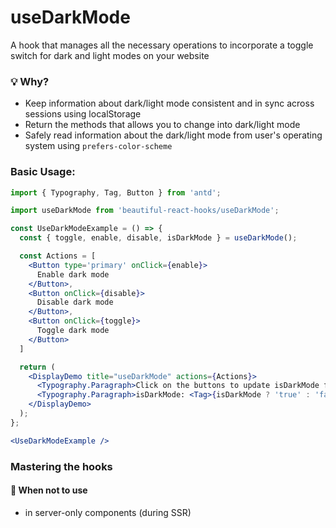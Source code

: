 # useDarkMode

A hook that manages all the necessary operations to incorporate a toggle switch for dark and light modes on your website

### 💡 Why?

- Keep information about dark/light mode consistent and in sync across sessions using localStorage
- Return the methods that allows you to change into dark/light mode
- Safely read information about the dark/light mode from user's operating system using `prefers-color-scheme`

### Basic Usage:

```jsx harmony
import { Typography, Tag, Button } from 'antd';

import useDarkMode from 'beautiful-react-hooks/useDarkMode';

const UseDarkModeExample = () => {
  const { toggle, enable, disable, isDarkMode } = useDarkMode();

  const Actions = [
    <Button type='primary' onClick={enable}>
      Enable dark mode
    </Button>,
    <Button onClick={disable}>
      Disable dark mode
    </Button>,
    <Button onClick={toggle}>
      Toggle dark mode
    </Button>
  ]

  return (
    <DisplayDemo title="useDarkMode" actions={Actions}>
      <Typography.Paragraph>Click on the buttons to update isDarkMode flag</Typography.Paragraph>
      <Typography.Paragraph>isDarkMode: <Tag>{isDarkMode ? 'true' : 'false'}</Tag></Typography.Paragraph>
    </DisplayDemo>
  );
};

<UseDarkModeExample />
```

### Mastering the hooks

#### 🛑 When not to use

- in server-only components (during SSR)

<!-- Types -->